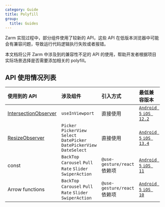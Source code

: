 ```yaml
---
category: Guide
title: Polyfill
group:
  title: Guides
---
```


Zarm 实现过程中，部分组件使用了较新的 API，这些 API 在低版本浏览器中可能会有兼容问题，导致运行代码逻辑执行失败或者报错。

本文档将公开 Zarm 中涉及到的兼容性不足的 API 的使用，帮助开发者根据项目实际场景选择是否需要添加相关的 polyfill。

## API 使用情况列表

| 使用到的 API                                                                                  | 涉及组件                                                                  | 引入方式                    | 最低兼容版本                                                               | 推荐的 polyfill                                                                    |
| :-------------------------------------------------------------------------------------------- | :------------------------------------------------------------------------ | :-------------------------- | :------------------------------------------------------------------------- | :--------------------------------------------------------------------------------- |
| [IntersectionObserver](https://developer.mozilla.org/zh-CN/docs/Web/API/IntersectionObserver) | `useInViewport`                                                           | 直接使用                    | [`Android 5` `iOS 12.2`](https://caniuse.com/?search=IntersectionObserver) | [intersection-observer](https://www.npmjs.com/package/intersection-observer)       |
| [ResizeObserver](https://developer.mozilla.org/zh-CN/docs/Web/API/ResizeObserver)             | `Picker` `PickerView` `Select` `DatePicker` `DatePickerView` `DateSelect` | 直接使用                    | [`Android 5` `iOS 13.4`](https://caniuse.com/?search=ResizeObserver)       | [resize-observer-polyfill](https://www.npmjs.com/package/resize-observer-polyfill) |
| const                                                                                         | `BackTop` `Carousel` `Pull` `Rate` `Slider` `SwiperAction`                | `@use-gesture/react` 依赖项 | [`Android 5` `iOS 11`](https://caniuse.com/?search=const)                  | `babel`                                                                            |
| Arrow functions                                                                               | `BackTop` `Carousel` `Pull` `Rate` `Slider` `SwiperAction`                | `@use-gesture/react` 依赖项 | [`Android 5` `iOS 10`](https://caniuse.com/?search=Arrow%20functions)      | `babel`                                                                            |
